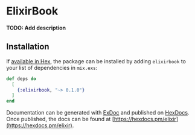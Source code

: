# ElixirBook

**TODO: Add description**

## Installation

If [available in Hex](https://hex.pm/docs/publish), the package can be installed
by adding `elixirbook` to your list of dependencies in `mix.exs`:

```elixir
def deps do
  [
    {:elixirbook, "~> 0.1.0"}
  ]
end
```

Documentation can be generated with [ExDoc](https://github.com/elixir-lang/ex_doc)
and published on [HexDocs](https://hexdocs.pm). Once published, the docs can
be found at [https://hexdocs.pm/elixir](https://hexdocs.pm/elixir).

